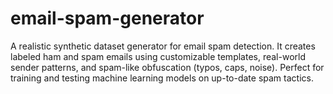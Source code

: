 # email-spam-generator
A realistic synthetic dataset generator for email spam detection. It creates labeled ham and spam emails using customizable templates, real-world sender patterns, and spam-like obfuscation (typos, caps, noise). Perfect for training and testing machine learning models on up-to-date spam tactics.
